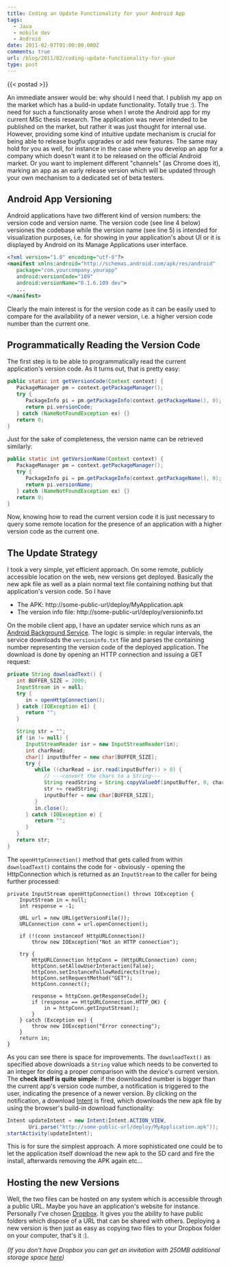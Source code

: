 ```yaml
---
title: Coding an Update Functionality for your Android App
tags:
  - Java
  - mobile dev
  - Android
date: 2011-02-07T01:00:00.000Z
comments: true
url: /blog/2011/02/coding-update-functionality-for-your
type: post
---
```


{{< postad >}}

An immediate answer would be: why should I need that. I publish my app on the market which has a build-in update functionality. Totally true :). The need for such a functionality arose when I wrote the Android app for my current MSc thesis research. The application was never intended to be published on the market, but rather it was just thought for internal use. However, providing some kind of intuitive update mechanism is crucial for being able to release bugfix upgrades or add new features. The same may hold for you as well, for instance in the case where you develop an app for a company which doesn't want it to be released on the official Android market. Or you want to implement different "channels" (as Chrome does it), marking an app as an early release version which will be updated through your own mechanism to a dedicated set of beta testers.

## Android App Versioning
Android applications have two different kind of version numbers: the version code and version name. The version code (see line 4 below) versiones the codebase while the version name (see line 5) is intended for visualization purposes, i.e. for showing in your application's about UI or it is displayed by Android on its Manage Applications user interface.  

```xml
<?xml version="1.0" encoding="utf-8"?>
<manifest xmlns:android="http://schemas.android.com/apk/res/android"
   package="com.yourcompany.yourapp" 
   android:versionCode="109"
   android:versionName="0.1.6.109 dev">
   ...
</manifest>
```

Clearly the main interest is for the version code as it can be easily used to compare for the availability of a newer version, i.e. a higher version code number than the current one.

## Programmatically Reading the Version Code

The first step is to be able to programmatically read the current application's version code. As it turns out, that is pretty easy:

```java
public static int getVersionCode(Context context) {
   PackageManager pm = context.getPackageManager();
   try {
      PackageInfo pi = pm.getPackageInfo(context.getPackageName(), 0);
      return pi.versionCode;
   } catch (NameNotFoundException ex) {}
   return 0;
}
```

Just for the sake of completeness, the version name can be retrieved similarly:

```java
public static int getVersionName(Context context) {
   PackageManager pm = context.getPackageManager();
   try {
      PackageInfo pi = pm.getPackageInfo(context.getPackageName(), 0);
      return pi.versionName;
   } catch (NameNotFoundException ex) {}
   return 0;
}
```


Now, knowing how to read the current version code it is just necessary to query some remote location for the presence of an application with a higher version code as the current one.

## The Update Strategy

I took a very simple, yet efficient approach. On some remote, publicly accessible location on the web, new versions get deployed. Basically the new apk file as well as a plain normal text file containing nothing but that application's version code. So I have

- The APK: http://some-public-url/deploy/MyApplication.apk
- The version info file: http://some-public-url/deploy/versioninfo.txt

On the mobile client app, I have an updater service which runs as an <a href="http://developer.android.com/reference/android/app/Service.html">Android Background Service</a>. The logic is simple: in regular intervals, the service downloads the `versioninfo.txt` file and parses the containing number representing the version code of the deployed application. The download is done by opening an HTTP connection and issuing a GET request:

```java
private String downloadText() {
   int BUFFER_SIZE = 2000;
   InputStream in = null;
   try {
      in = openHttpConnection();
   } catch (IOException e1) {
      return "";
   }

   String str = "";
   if (in != null) {
      InputStreamReader isr = new InputStreamReader(in);
      int charRead;
      char[] inputBuffer = new char[BUFFER_SIZE];
      try {
         while ((charRead = isr.read(inputBuffer)) > 0) {
            // ---convert the chars to a String---
            String readString = String.copyValueOf(inputBuffer, 0, charRead);
            str += readString;
            inputBuffer = new char[BUFFER_SIZE];
         }
         in.close();
      } catch (IOException e) {
         return "";
      }
   }
   return str;
}
```


The `openHttpConnection()` method that gets called from within `downloadText()` contains the code for - obviously - opening the HttpConnection which is returned as an `InputStream` to the caller for being further processed:

    private InputStream openHttpConnection() throws IOException {
        InputStream in = null;
        int response = -1;

        URL url = new URL(getVersionFile());
        URLConnection conn = url.openConnection();

        if (!(conn instanceof HttpURLConnection))
            throw new IOException("Not an HTTP connection");

        try {
            HttpURLConnection httpConn = (HttpURLConnection) conn;
            httpConn.setAllowUserInteraction(false);
            httpConn.setInstanceFollowRedirects(true);
            httpConn.setRequestMethod("GET");
            httpConn.connect();

            response = httpConn.getResponseCode();
            if (response == HttpURLConnection.HTTP_OK) {
                in = httpConn.getInputStream();
            }
        } catch (Exception ex) {
            throw new IOException("Error connecting");
        }
        return in;
    }

As you can see there is space for improvements. The `downloadText()` as specified above downloads a `String` value which needs to be converted to an integer for doing a proper comparison with the device's current version.  
The **check itself is quite simple**: if the downloaded number is bigger than the current app's version code number, a notification is triggered to the user, indicating the presence of a newer version. By clicking on the notification, a download <a href="http://developer.android.com/reference/android/content/Intent.html">Intent</a> is fired, which downloads the new apk file by using the browser's build-in download functionality:

```java
Intent updateIntent = new Intent(Intent.ACTION_VIEW,
       Uri.parse("http://some-public-url/deploy/MyApplication.apk"));
startActivity(updateIntent);
```

This is for sure the simplest approach. A more sophisticated one could be to let the application itself download the new apk to the SD card and fire the install, afterwards removing the APK again etc...

## Hosting the new Versions
Well, the two files can be hosted on any system which is accessible through a public URL. Maybe you have an application's website for instance. Personally I've chosen <a href="https://www.getdropbox.com/referrals/NTEwOTM2OQ">Dropbox</a>. It gives you the ability to have public folders which dispose of a URL that can be shared with others. Deploying a new version is then just as easy as copying two files to your Dropbox folder on your computer, that's it :).<br /><br /><i>(If you don't have Dropbox you can get an invitation with 250MB additional storage space <a href="https://www.getdropbox.com/referrals/NTEwOTM2OQ">here</a>)</i>
